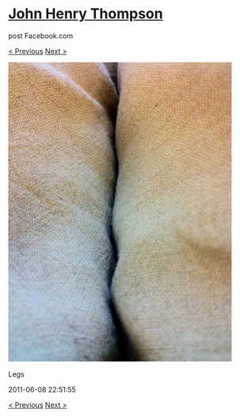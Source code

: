# [John Henry Thompson](../README.md)
post Facebook.com

[< Previous](2011-06-09-1.md) [Next >](2011-06-08-2.md)

[![](../media/2011-06-08/Table-Legs.jpg)](../README.md)

Legs

2011-06-08 22:51:55

[< Previous](2011-06-09-1.md) [Next >](2011-06-08-2.md)